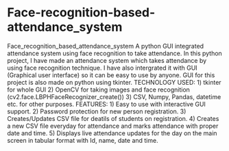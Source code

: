 # Face-recognition-based-attendance_system
Face_recognition_based_attendance_system A python GUI integrated attendance system using face recognition to take attendance.  In this python project, I have made an attendance system which takes attendance by using face recognition technique. I have also intergrated it with GUI (Graphical user interface) so it can be easy to use by anyone. GUI for this project is also made on python using tkinter.  TECHNOLOGY USED: 1) tkinter for whole GUI 2) OpenCV for taking images and face recognition (cv2.face.LBPHFaceRecognizer_create()) 3) CSV, Numpy, Pandas, datetime etc. for other purposes.  FEATURES: 1) Easy to use with interactive GUI support. 2) Password protection for new person registration. 3) Creates/Updates CSV file for deatils of students on registration. 4) Creates a new CSV file everyday for attendance and marks attendance with proper date and time. 5) Displays live attendance updates for the day on the main screen in tabular format with Id, name, date and time.
